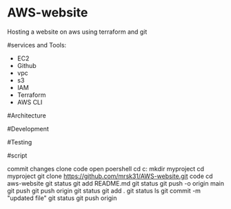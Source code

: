# AWS-website
Hosting a website on aws using terraform and git

#services and Tools:
- EC2
- Github
- vpc 
- s3
- IAM
- Terraform
-  AWS CLI

#Architecture

#Development

#Testing

#script
 

 commit changes
 clone code
 open poershell
cd c:
mkdir myproject
cd myproject
git clone https://github.com/mrsk31/AWS-website.git
code
cd aws-website
git status
git add README.md
git status
git push -o origin main
git push
git push origin
git status
git add .
git status
ls
git commit -m "updated file"
git status
git push origin


